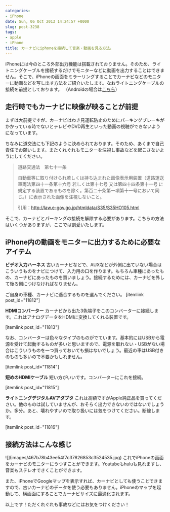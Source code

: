 ```yaml
---
categories:
- iPhone
date: Sun, 06 Oct 2013 14:24:57 +0000
slug: post-3238
tags:
- apple
- iPhone
title: カーナビにiphoneを接続して音楽・動画を見る方法。
---
```


iPhoneには今のところ外部出力機能は搭載されておりません。そのため、ライトニングケーブルを接続するだけでモニターなどに動画を出力することはできません。そこで、iPhoneの画面をミラーリングすることでカーナビなどのモニターに動画などを写し出す方法をご紹介いたします。なおライトニングケーブルの接続を前提としております。
（Androidの場合は<a href="https://www.warawareotoko.com/2014/12/20/post-6761/">こちら</a>）
<h2>走行時でもカーナビに映像が映ることが前提</h2>
まずは大前提ですが、カーナビはわき見運転防止のためにパーキングブレーキがかかっている時でないとテレビやDVD再生といった動画の視聴ができないようになっています。

ちなみに道交法にも下記のように決められております。そのため、あくまで自己責任でお願いします。またくれぐれもモニターを注視し事故などを起こさないようにしてください。
<blockquote>道路交通法　第七十一条

自動車等に取り付けられ若しくは持ち込まれた画像表示用装置（道路運送車両法第四十一条第十六号 若しくは第十七号 又は第四十四条第十一号 に規定する装置であるものを除く。第百二十条第一項第十一号において同じ。）に表示された画像を注視しないこと。

引用：http://law.e-gov.go.jp/htmldata/S35/S35HO105.html</blockquote>
そこで、カーナビとパーキングの接続を解除する必要があります。こちらの方法はいくつかありますが、ここでは割愛いたします。

<!--more-->
<h2>iPhone内の動画をモニターに出力するために必要なアイテム</h2>
<b>ビデオ入力ハーネス</b>
古いカーナビなどで、AUXなどが外側に出ていない場合はこういうものをナビにつけて、入力用の口を作ります。もちろん車種にあったもの、カーナビにあったものを買いましょう。接続するためには、カーナビを外して後ろ側につけなければなりません。

<span class="oomozi">ご自身の車種、カーナビに適合するものを選んでください。</span>
[itemlink post_id="11812"]

<b>HDMIコンバーター</b>
カーナビから出た3色端子をこのコンバーターに接続します。これはアナログデータをHDMIに変換してくれる装置です。

[itemlink post_id="11813"]

なお、コンバーターは色々なタイプのものがでています。基本的にはUSBから電源を受けて起動するものが多いと思いますので、電源を取れない・USBがない場合はこういうものを一つ買っておいても損はないでしょう。最近の車はUSB付きのものも多いので不要かもしれません。

[itemlink post_id="11814"]

<b>短めのHDMIケーブル</b>
短い方がいいです。コンバーターにこれを接続。

[itemlink post_id="11815"]

<b>ライトニングデジタルAVアダプタ</b>
これは高額ですがApple純正品を買ってください。他のものは試していませんが、おそらく出力できないのではないでしょうか。多分。あと、壊れやすいので取り扱いには気をつけてください。断線します。

[itemlink post_id="11816"]

<h2>接続方法はこんな感じ</h2>
![](images/467b78b43ee54f7c37826853c3524535.jpg)
これでiPhoneの画面をカーナビのモニターにうつすことができます。Youtubeもhuluも見れますし、音楽もステレオできくことができます。

また、iPhoneでGoogleマップを表示すれば、カーナビとしても使うことできますので、古いカーナビのデータを使う必要もありません。iPhoneのマップを起動して、横画面にすることでカーナビサイズに最適化されます。

以上です！ただくれぐれも事故などにはお気をつけください！